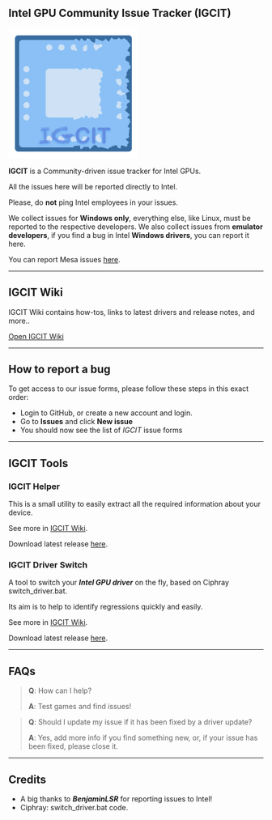 ## Intel GPU Community Issue Tracker (IGCIT)

![](img/IGCIT-logo-256.png)

**IGCIT** is a Community-driven issue tracker for Intel GPUs.

All the issues here will be reported directly to Intel.

Please, do **not** ping Intel employees in your issues.

We collect issues for **Windows only**, everything else, like Linux, must be reported to the respective developers.
We also collect issues from **emulator developers**, if you find a bug in Intel **Windows drivers**, you can report it here.

You can report Mesa issues [here](https://gitlab.freedesktop.org/mesa/mesa).

---

## IGCIT Wiki

IGCIT Wiki contains how-tos, links to latest drivers and release notes, and more..

[Open IGCIT Wiki](https://github.com/IGCIT/Intel-GPU-Community-Issue-Tracker-IGCIT/wiki)

---

## How to report a bug

To get access to our issue forms, please follow these steps in this exact order:

 * Login to GitHub, or create a new account and login.
 * Go to **Issues** and click **New issue**
 * You should now see the list of _IGCIT_ issue forms

---

## IGCIT Tools


### IGCIT Helper

This is a small utility to easily extract all the required information about your device.

See more in [IGCIT Wiki](https://github.com/IGCIT/Intel-GPU-Community-Issue-Tracker-IGCIT/wiki/IGCIT-Helper).

Download latest release [here](https://github.com/IGCIT/Intel-GPU-Community-Issue-Tracker-IGCIT/releases/tag/igcit-help2.0.0).

### IGCIT Driver Switch

A tool to switch your _**Intel GPU driver**_ on the fly, based on Ciphray switch_driver.bat.

Its aim is to help to identify regressions quickly and easily.

See more in [IGCIT Wiki](https://github.com/IGCIT/Intel-GPU-Community-Issue-Tracker-IGCIT/wiki/igcit-driver-switch).

Download latest release [here](https://github.com/IGCIT/Intel-GPU-Community-Issue-Tracker-IGCIT/releases/tag/drv-switch-v4).

---

## FAQs

> **Q**: How can I help?
>
> **A**: Test games and find issues!

> **Q**: Should I update my issue if it has been fixed by a driver update?
>
> **A**: Yes, add more info if you find something new, or, if your issue has been fixed, please close it.

---


## Credits

* A big thanks to _**BenjaminLSR**_ for reporting issues to Intel!
* Ciphray: switch_driver.bat code.
